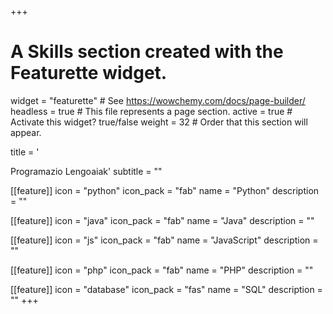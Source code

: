 +++
# A Skills section created with the Featurette widget.
widget = "featurette"  # See https://wowchemy.com/docs/page-builder/
headless = true  # This file represents a page section.
active = true  # Activate this widget? true/false
weight = 32  # Order that this section will appear.

title = '<div id="programming" class="featurette-icon"><i class="fas fa-code"></i></div>Programazio Lengoaiak'
subtitle = ""

[[feature]]
  icon = "python"
  icon_pack = "fab"
  name = "Python"
  description = ""

[[feature]]
  icon = "java"
  icon_pack = "fab"
  name = "Java"
  description = ""

[[feature]]
  icon = "js"
  icon_pack = "fab"
  name = "JavaScript"
  description = ""

[[feature]]
  icon = "php"
  icon_pack = "fab"
  name = "PHP"
  description = ""

[[feature]]
  icon = "database"
  icon_pack = "fas"
  name = "SQL"
  description = ""
+++
